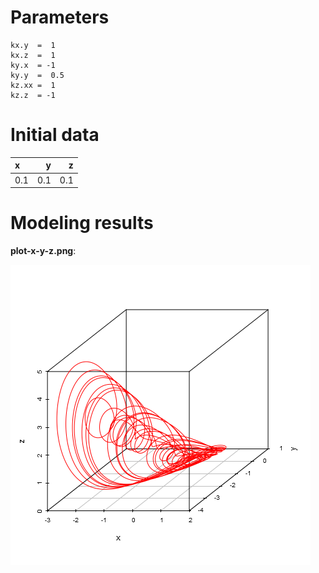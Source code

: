 # Parameters #
	kx.y  =  1
	kx.z  =  1
	ky.x  = -1
	ky.y  =  0.5
	kz.xx =  1
	kz.z  = -1

# Initial data #
|x    |    y|    z|
|:----|----:|----:|
|0.1  |  0.1|  0.1|




# Modeling results #
**plot-x-y-z.png**:

![plot-x-y-z.png](plot-x-y-z.png)

